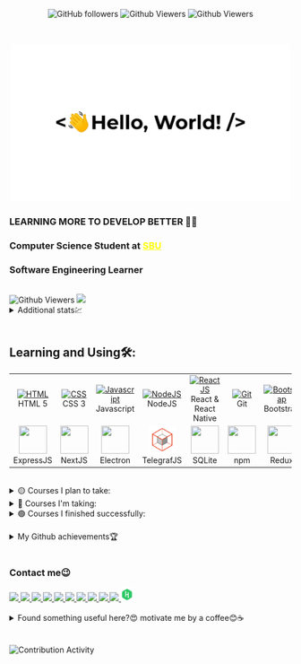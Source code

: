 <p align="center">
<img alt="GitHub followers" width="90" src="https://img.shields.io/github/followers/muhammadkarbalaee?style=rounded&color=red">
<img alt="Github Viewers" width="130" src="https://komarev.com/ghpvc/?username=muhammadksht&style=rounded&color=green">
<img alt="Github Viewers" width="170" src="https://wakatime.com/badge/user/2fc4b18b-ec8f-46e8-be9b-2b05a111037b.svg">
</p>
<br>
<p align="center"><img src="greetings.gif" width="500"></p>


### LEARNING MORE TO DEVELOP BETTER 💪🤜

### Computer Science Student at <a href="https://sbu.ac.ir" style="color: yellow;">SBU</a>
### Software Engineering Learner
<br>

<img alt="Github Viewers" width="500" src="https://github-readme-stats.vercel.app/api?username=muhammadkarbalaee&include_all_commits=true&count_private=true&show_icons=true&include_all_commits=true&theme=yeblu">
<img width="500 alt="my streak" src="https://github-readme-streak-stats.herokuapp.com/?user=muhammadkarbalaee&theme=yeblu"/>

<br>

<details>
 <summary>Additional stats💹</summary>
<img alt="Github Viewers" width="400" src="https://github-readme-stats.vercel.app/api/wakatime?username=muhammadksht">
<img src="https://wakatime.com/share/@muhammadksht/0cc9083b-dab7-4b4a-aef6-6c51ef418917.svg" width="400">
<img src="https://wakatime.com/share/@muhammadksht/550d7d10-925f-4948-b439-365f75afde45.svg" width="400">
<img alt="Github Viewers" width="400" src="https://github-readme-stats.vercel.app/api/top-langs/?username=muhammadkarbalaee&layout=compact&langs_count=10&theme=buefy">
<img src="https://wakatime.com/share/@muhammadksht/d413058f-8ab8-4933-8023-5b7fb2d5c381.svg" width="400">
<img src="https://wakatime.com/share/@muhammadksht/51434af0-7469-4a5f-bab7-f0c8241cad22.svg" width="400">
</details>

<br>

## Learning and Using🛠:
<table>
  <tr>
    <td align="center" width="100">
      <a href="#">
        <img src="https://upload.wikimedia.org/wikipedia/commons/6/61/HTML5_logo_and_wordmark.svg" width="50" height="50" alt="HTML" />
      </a>
      <br>HTML 5
    </td>
    <td align="center" width="100">
      <a href="#">
        <img src="https://upload.wikimedia.org/wikipedia/commons/d/d5/CSS3_logo_and_wordmark.svg" width="50" height="50" alt="CSS" />
      </a>
      <br>CSS 3
    </td>
    <td align="center" width="100">
      <a href="#">
        <img src="https://upload.wikimedia.org/wikipedia/commons/9/99/Unofficial_JavaScript_logo_2.svg" width="50" height="50" alt="Javascript" />
      </a>
      <br>Javascript
    </td>
    <td align="center" width="100">
      <a href="#">
        <img src="https://www.vectorlogo.zone/logos/nodejs/nodejs-icon.svg" width="50" height="50" alt="NodeJS" />
      </a>
      <br>NodeJS
    </td>
    <td align="center" width="100">
      <a href="#">
        <img src="https://www.vectorlogo.zone/logos/reactjs/reactjs-icon.svg" width="75" height="75" alt="ReactJS" />
      </a>
      <br>React & React Native
    </td>
    <td align="center" width="100">
      <a href="#">
        <img src="https://www.vectorlogo.zone/logos/git-scm/git-scm-icon.svg" width="50" height="50" alt="Git" />
      </a>
      <br>Git
    </td>
    <td align="center" width="100">
      <a href="#" >
        <img src="https://www.vectorlogo.zone/logos/getbootstrap/getbootstrap-icon.svg" width="50" height="50" alt="Bootstrap" />
      </a>
      <br>Bootstrap
    </td>
    <td align="center" width="100">
      <a href="#">
        <img src="https://www.vectorlogo.zone/logos/typescriptlang/typescriptlang-icon.svg" width="45" height="45" alt="Postman" />
      </a>
      <br>TypeScript
    </td>
    <td align="center" width="100">
      <a href="#">
        <img src="https://www.vectorlogo.zone/logos/mongodb/mongodb-icon.svg" width="50" height="50" alt="MongoDB" />
      </a>
      <br>MongoDB
    </td>
  </tr>
  <tr>
    <td align="center" width="100"> 
      <a href="#" >
        <img src="https://www.vectorlogo.zone/logos/expressjs/expressjs-icon.svg" width="50" height="50" alt="" />
      </a>
      <br>ExpressJS
    </td>
    <td align="center" width="100">
      <a href="#" >
        <img src="https://upload.wikimedia.org/wikipedia/commons/8/8e/Nextjs-logo.svg" width="50" height="50" alt="" />
      </a>
      <br>NextJS
    </td>
    <td align="center"  width="100">
      <a href="#">
        <img src="https://www.vectorlogo.zone/logos/electronjs/electronjs-icon.svg" width="50" height="50" alt="" />
      </a>
      <br>Electron
    </td>
    <td align="center"  width="100">
      <a href="#">
        <img src="https://github.com/telegraf/telegraf/blob/v4/docs/assets/logo.svg" width="50" height="50" alt="" />
      </a>
      <br>TelegrafJS
    </td>
    <td align="center" width="100">
      <a href="#">
        <img src="https://www.vectorlogo.zone/logos/sqlite/sqlite-icon.svg" width="50" height="50" alt="" />
      </a>
      <br>SQLite
    </td>
    <td align="center"  width="100">
      <a href="#">
        <img src="https://www.vectorlogo.zone/logos/npmjs/npmjs-icon.svg" width="50" height="50" alt="" />
      </a>
      <br>npm
    </td>
    <td align="center" width="100">
      <a href="#" >
        <img src="https://cdn.worldvectorlogo.com/logos/redux.svg" width="50" height="50" alt="" />
      </a>
      <br>Redux
    </td>
    <td align="center" width="100">
      <a href="#" >
        <img src="https://www.vectorlogo.zone/logos/java/java-icon.svg" width="50" height="50" alt="" />
      </a>
      <br>Java
    </td>
    <td align="center" width="100">
      <a href="#" >
        <img src="https://www.vectorlogo.zone/logos/sass-lang/sass-lang-icon.svg" width="50" height="50" alt="" />
      </a>
      <br>Sass
    </td>
  </tr>
</table>                                                                                                     

<br>

<details>
  <summary>🟡 Courses I plan to take:</summary>
    <br>
    <a href="https://youtube.com/playlist?list=PL8p2I9GklV46NFHdQMFBjXvxwVqtJpa2N"><img src="https://www.vectorlogo.zone/logos/reactjs/reactjs-icon.svg" width="15" height="15" alt="ReactJS" /> Youtube course on building PWA apps with React</a><br> 
   <img src="https://upload.wikimedia.org/wikipedia/commons/d/d5/CSS3_logo_and_wordmark.svg" width="15" height="15" alt="CSS" /> Net Ninja's CSS animations course <br>
   <img src="https://upload.wikimedia.org/wikipedia/commons/9/99/Unofficial_JavaScript_logo_2.svg" width="15" height="15" alt="Javascript" /> JavaScript Developer Udemy course <br> 
   <img src="https://www.vectorlogo.zone/logos/expressjs/expressjs-icon.svg" width="15" height="15" alt="" /> Freecode camp Express and Node course <br> 
   <img src="https://www.vectorlogo.zone/logos/reactjs/reactjs-icon.svg" width="15" height="15" alt="ReactJS" /> Udemy React course<br>
   <img src="https://www.vectorlogo.zone/logos/getbootstrap/getbootstrap-icon.svg" width="15" height="15" alt="Bootstrap" /> Net Ninjas' Bootstrap course <br>
   <img src="https://www.vectorlogo.zone/logos/typescriptlang/typescriptlang-icon.svg" width="15" height="15" alt="Postman" /> Academiad Typescript course <br>
   <img src="https://www.vectorlogo.zone/logos/mongodb/mongodb-icon.svg" width="15" height="15" alt="MongoDB" /> Net Ninjas' MongoDB course <br>
   <img src="https://www.vectorlogo.zone/logos/electronjs/electronjs-icon.svg" width="15" height="15" alt="" /> A youtube full course <br>
   <img src="https://github.com/telegraf/telegraf/blob/v4/docs/assets/logo.svg" width="15" height="15" alt="" /> Udemy full Telegraf.js course <br>
   <img src="https://www.vectorlogo.zone/logos/sass-lang/sass-lang-icon.svg" width="15" height="15" alt="" /> Freecodecamp Sass course <br>
   <img src="https://www.vectorlogo.zone/logos/getpostman/getpostman-icon.svg" width="15" height="15" alt="" /> Postman youtube course <br>
</details>


<details>
  <summary>🔵 Courses I'm taking:</summary>
     <br>
    <img src="mit-ocw.png" width="15" alt=""> MIT OCW Data structures and algorithms course <br>        
    <img src="https://www.vectorlogo.zone/logos/reactjs/reactjs-icon.svg" width="15" height="15" alt="ReactJS" /> Academiad React Native course<br>                                                                                          
   <img src="sbu-logo.svg" width="15" alt=""> Data structures and algorithms course <br>
   <img src="sbu-logo.svg" width="15" alt=""> English for computer science course <br>
   <img src="sbu-logo.svg" width="15" alt=""> Introduction to linear algebra <br>
   <img src="sbu-logo.svg" width="15" alt=""> Introduction to statistics and probabilities <br>
</details>


<details>
  <summary>🟢 Courses I finished successfully:</summary>
       <br>                                     
   <img src="sbu-logo.svg" width="15" alt=""> Introduction to programming <br>
   <img src="sbu-logo.svg" width="15" alt=""> Single-variable calculus <br>
   <img src="sbu-logo.svg" width="15" alt=""> Multi-variable calculus <br>
   <img src="sbu-logo.svg" width="15" alt=""> Advanced programming <br>
   <img src="sbu-logo.svg" width="15" alt=""> Discrete mathematics <br>
   <img src="sbu-logo.svg" width="15" alt=""> Maple for single-variable calculus <br>
   <img src="sbu-logo.svg" width="15" alt=""> Introduction to the set theory and logics <br>
   <img src="https://www.vectorlogo.zone/logos/git-scm/git-scm-icon.svg" width="15" height="15" alt="Git" /> Quera Git course <br>
</details>

<br>  

<details>
  <summary>My Github achievements🏆</summary>
  <img src="https://github-profile-trophy.vercel.app/?username=muhammadkarbalaee" alt="" width="700"/>
</details>   

<br>


### Contact me😉
<a href="https://gitlab.com/muhammadksht">
    <img src="https://www.vectorlogo.zone/logos/gitlab/gitlab-icon.svg" width="25">
</a>
<a href="https://www.youtube.com/channel/UCI1BKsmNKbCVfxsxjL7SSRQ">
    <img src="https://www.vectorlogo.zone/logos/youtube/youtube-tile.svg" width="25">
</a>
<a href="https://www.linkedin.com/in/muhammad-karbalae?lipi=urn%3Ali%3Apage%3Ad_flagship3_profile_view_base_contact_details%3B19Xhz8Q8QmOyP6k87j%2BeUg%3D%3D">
    <img src="https://www.vectorlogo.zone/logos/linkedin/linkedin-tile.svg" width="25">
</a>
<a href="https://twitter.com/Muhammad_ksht">
     <img src="https://www.vectorlogo.zone/logos/twitter/twitter-tile.svg" width="25">
</a>
<a href="https://www.instagram.com/muhammad.ksht">
     <img src="https://www.vectorlogo.zone/logos/instagram/instagram-tile.svg" width="25">
</a>
<a href="https://www.facebook.com/muhammad.karbalaeeshabani">
     <img src="https://www.vectorlogo.zone/logos/facebook/facebook-official.svg" width="25">
</a>
<a href="http://t.me/muhammadksht">
    <img src="https://www.vectorlogo.zone/logos/telegram/telegram-tile.svg" width="25">
</a>
<a href="mailto:muhammad.ksht@gmail.com">
    <img src="https://www.vectorlogo.zone/logos/gmail/gmail-icon.svg" width="25">
</a>
<a href="https://wa.me/989373899988">
   <img src="https://www.vectorlogo.zone/logos/whatsapp/whatsapp-icon.svg" width="25">
</a>
<a href="https://stackoverflow.com/users/14618677/muhammad-karbalaee-shabani">
    <img src="https://www.vectorlogo.zone/logos/stackoverflow/stackoverflow-icon.svg" width="25">
</a>
<a href="https://www.hackerrank.com/muhammad_ksht">
    <img src="hackerrank.svg" width="25">
</a>

<br>
<br>

<details>
  <summary>Found something useful here?😍 motivate me by a coffee😊☕</summary>
  <a href="https://coffeebede.ir/buycoffee/muhammadksht"><img width="150" class="img-fluid" src="https://coffeebede.ir/DashboardTemplateV2/app-assets/images/banner/default-yellow.svg" /></a>
</details>    

<br>
<br>
                                                                                                        
<img alt="Contribution Activity" src="https://activity-graph.herokuapp.com/graph?username=muhammadkarbalaee&bg_color=001732&color=ffffff&line=e8fc30&point=ff084e" width="1000"/>

<br>
                                              

